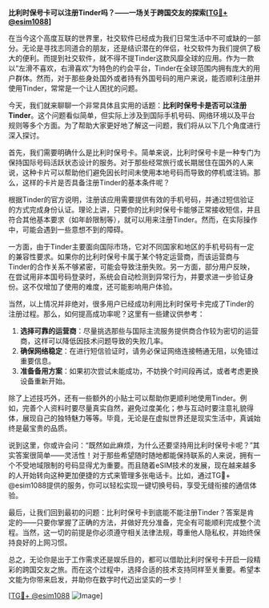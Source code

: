 **比利时保号卡可以注册Tinder吗？——一场关于跨国交友的探索[[TG💪+ @esim1088](https://t.me/s/esim1088)]**

在当今这个高度互联的世界里，社交软件已经成为我们日常生活中不可或缺的一部分。无论是寻找志同道合的朋友，还是结识潜在的伴侣，社交软件为我们提供了极大的便利。而提到社交软件，就不得不提Tinder这款风靡全球的应用。作为一款以“左滑不喜欢，右滑喜欢”为特色的约会平台，Tinder在全球范围内拥有庞大的用户群体。然而，对于那些身处国外或者持有外国号码的用户来说，能否顺利注册并使用Tinder，常常是一个让人困扰的问题。

今天，我们就来聊聊一个非常具体且实用的话题：**比利时保号卡是否可以注册Tinder**。这个问题看似简单，但实际上涉及到国际手机号码、网络环境以及平台规则等多个方面。为了帮助大家更好地了解这一问题，我们将从以下几个角度进行深入探讨。

首先，我们需要明确什么是比利时保号卡。简单来说，比利时保号卡是一种专门为保持国际号码活跃状态设计的服务。对于那些经常旅行或长期居住在国外的人来说，这种卡片可以帮助他们避免因长时间未使用本地号码而导致的停机或注销。那么，这样的卡片是否具备注册Tinder的基本条件呢？

根据Tinder的官方说明，注册该应用需要提供有效的手机号码，并通过短信验证的方式完成身份认证。理论上讲，只要你的比利时保号卡能够正常接收短信，并且符合其他基本要求（如年龄限制等），就可以用来注册Tinder。然而，在实际操作中，可能会遇到一些意想不到的障碍。

一方面，由于Tinder主要面向国际市场，它对不同国家和地区的手机号码有一定的兼容性要求。如果你的比利时保号卡属于某个特定运营商，而该运营商与Tinder的合作关系不够紧密，可能会导致注册失败。另一方面，部分用户反映，在尝试用非本国号码登录时，系统会自动检测到异常行为，并要求进一步验证身份。这不仅增加了使用的难度，还可能影响用户体验。

当然，以上情况并非绝对，很多用户已经成功利用比利时保号卡完成了Tinder的注册过程。那么，如何提高成功率呢？这里有一些建议供参考：

1. **选择可靠的运营商**：尽量挑选那些与国际主流服务提供商合作较为密切的运营商，这样可以降低因技术问题导致的失败几率。
2. **确保网络稳定**：在进行短信验证时，请务必保证网络连接畅通无阻，以免错过重要信息。
3. **准备备用方案**：如果初次尝试未能成功，不妨换个时间段再试，或者考虑更换设备重新开始。

除了上述技巧外，还有一些额外的小贴士可以帮助你更顺利地使用Tinder。例如，完善个人资料时要尽量真实自然，避免过度美化；参与互动时要注意礼貌得体，展现自己的独特魅力等等。毕竟，无论是在虚拟世界还是现实生活中，真诚始终是最宝贵的品质。

说到这里，你或许会问：“既然如此麻烦，为什么还要坚持用比利时保号卡呢？”其实答案很简单——灵活性！对于那些希望随时随地都能保持联系的人来说，拥有一个不受地域限制的号码显得尤为重要。而且随着eSIM技术的发展，现在越来越多的人开始转向这种更加便捷的方式来管理多张电话卡。比如，通过TG💪+ @esim1088提供的服务，你可以轻松实现一键切换号码，享受无缝衔接的通信体验。

最后，让我们回到最初的问题：比利时保号卡到底能不能注册Tinder？答案是肯定的——只要你掌握了正确的方法，并做好充分准备，完全有可能顺利完成整个流程。当然，这一切的前提是你必须遵守相关法律法规，尊重他人隐私权，并始终保持良好的上网习惯。

总之，无论你是出于工作需求还是娱乐目的，都可以借助比利时保号卡开启一段精彩的跨国交友之旅。而在这个过程中，选择合适的技术支持同样至关重要。希望本文能为你带来启发，并助你在数字时代迈出坚实的一步！

[[TG💪+ @esim1088](https://t.me/s/esim1088) ![Image](https://i.postimg.cc/4NQfJmqS/Snipaste-2025-05-13-00-14-12.png)]